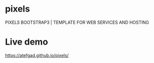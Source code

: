 # pixels
PIXELS BOOTSTRAP3 | TEMPLATE FOR WEB SERVICES AND HOSTING

# Live demo
https://atefgad.github.io/pixels/
